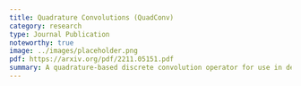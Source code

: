 ```yaml
---
title: Quadrature Convolutions (QuadConv)
category: research
type: Journal Publication
noteworthy: true
image: ../images/placeholder.png
pdf: https://arxiv.org/pdf/2211.05151.pdf
summary: A quadrature-based discrete convolution operator for use in deep learning tasks with unstructured data.
---
```


